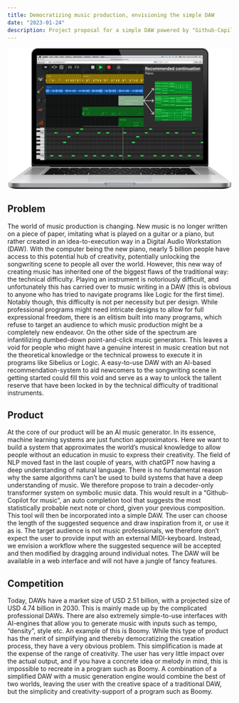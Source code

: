 ```yaml
---
title: Democratizing music production, envisioning the simple DAW
date: "2023-01-24"
description: Project proposal for a simple DAW powered by "Github-Copilot for music".
---
```


![wireframe](./images/wireframe.png)

## Problem
The world of music production is changing. New music is no longer written on a piece of paper, imitating what is played on a guitar or a piano, but rather created in an idea-to-execution way in a Digital Audio Workstation (DAW). With the computer being the new piano, nearly 5 billion people have access to this potential hub of creativity, potentially unlocking the songwriting scene to people all over the world. However, this new way of creating music has inherited one of the biggest flaws of the traditional way: the technical difficulty. Playing an instrument is notoriously difficult, and unfortunately this has carried over to music writing in a DAW (this is obvious to anyone who has tried to navigate programs like Logic for the first time). Notably though, this difficulty is not per necessity but per design. While professional programs might need intricate designs to allow for full expressional freedom, there is an elitism built into many programs, which refuse to target an audience to which music production might be a completely new endeavor. On the other side of the spectrum are infantilizing dumbed-down point-and-click music generators. This leaves a void for people who might have a genuine interest in music creation but not the theoretical knowledge or the technical prowess to execute it in programs like Sibelius or Logic. A easy-to-use DAW with an AI-based recommendation-system to aid newcomers to the songwriting scene in getting started could fill this void and serve as a way to unlock the tallent reserve that have been locked in by the technical difficulty of traditional instruments.

## Product
At the core of our product will be an AI music generator. In its essence, machine learning systems are just function approximators. Here we want to build a system that approximates the world’s musical knowledge to allow people without an education in music to express their creativity. The field of NLP moved fast in the last couple of years, with chatGPT now having a deep understanding of natural language. There is no fundamental reason why the same algorithms can’t be used to build systems that have a deep understanding of music. We therefore propose to train a decoder-only transformer system on symbolic music data. This would result in a “Github-Copilot for music”, an auto completion tool that suggests the most statistically probable next note or chord, given your previous composition. This tool will then be incorporated into a simple DAW. The user can choose the length of the suggested sequence and draw inspiration from it, or use it as is. The target audience is not music professionals, we therefore don’t expect the user to provide input with an external MIDI-keyboard. Instead, we envision a workflow where the suggested sequence will be accepted and then modified by dragging around individual notes. The DAW will be available in a web interface and will not have a jungle of fancy features.

## Competition
Today,  DAWs have a market size of USD 2.51 billion, with a projected size of USD 4.74 billion in 2030. This is mainly made up by the complicated professional DAWs. There are also extremely simple-to-use interfaces with AI-engines that allow you to generate music with inputs such as tempo,  “density”, style etc. An example of this is Boomy. While this type of product has the merit of simplifying and thereby democratizing the creation process, they have a very obvious problem.  This simplification is made at the expense of the range of creativity. The user has very little impact over the actual output, and if you have a concrete idea or melody in mind, this is impossible to recreate in a program such as Boomy. A combination of a simplified DAW with a music generation engine would combine the best of two worlds, leaving the user with the creative space of a traditional DAW, but the simplicity and creativity-support of a program such as Boomy.

